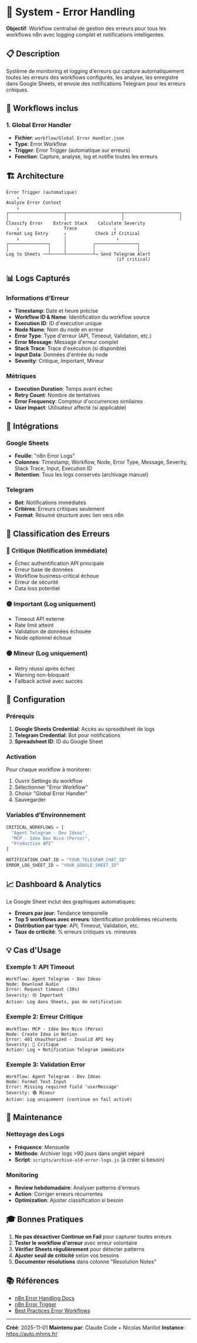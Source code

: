 # 🚨 System - Error Handling

**Objectif**: Workflow centralisé de gestion des erreurs pour tous les workflows n8n avec logging complet et notifications intelligentes.

## 📋 Description

Système de monitoring et logging d'erreurs qui capture automatiquement toutes les erreurs des workflows configurés, les analyse, les enregistre dans Google Sheets, et envoie des notifications Telegram pour les erreurs critiques.

## 🔄 Workflows inclus

### 1. **Global Error Handler**
- **Fichier**: `workflow/Global Error Handler.json`
- **Type**: Error Workflow
- **Trigger**: Error Trigger (automatique sur erreurs)
- **Fonction**: Capture, analyse, log et notifie toutes les erreurs

## 🏗️ Architecture

```
Error Trigger (automatique)
    ↓
Analyze Error Context
    ↓
┌─────────────────────┬─────────────────────┬─────────────────────┐
│                     │                     │                     │
Classify Error    Extract Stack    Calculate Severity
    ↓                 Trace              ↓
Format Log Entry      ↓           Check if Critical
    ↓                 │                   ↓
┌───────────────┐     │          ┌────────────────┐
│               │     │          │                │
Log to Sheets ──┴─────┴──────────┴→ Send Telegram Alert
                                          (if critical)
```

## 📊 Logs Capturés

### Informations d'Erreur
- **Timestamp**: Date et heure précise
- **Workflow ID & Name**: Identification du workflow source
- **Execution ID**: ID d'exécution unique
- **Node Name**: Nom du node en erreur
- **Error Type**: Type d'erreur (API, Timeout, Validation, etc.)
- **Error Message**: Message d'erreur complet
- **Stack Trace**: Trace d'exécution (si disponible)
- **Input Data**: Données d'entrée du node
- **Severity**: Critique, Important, Mineur

### Métriques
- **Execution Duration**: Temps avant échec
- **Retry Count**: Nombre de tentatives
- **Error Frequency**: Compteur d'occurrences similaires
- **User Impact**: Utilisateur affecté (si applicable)

## 🔌 Intégrations

### Google Sheets
- **Feuille**: "n8n Error Logs"
- **Colonnes**: Timestamp, Workflow, Node, Error Type, Message, Severity, Stack Trace, Input, Execution ID
- **Retention**: Tous les logs conservés (archivage manuel)

### Telegram
- **Bot**: Notifications immédiates
- **Critères**: Erreurs critiques seulement
- **Format**: Résumé structuré avec lien vers n8n

## 🎯 Classification des Erreurs

### 🔴 Critique (Notification immédiate)
- Échec authentification API principale
- Erreur base de données
- Workflow business-critical échoue
- Erreur de sécurité
- Data loss potentiel

### 🟡 Important (Log uniquement)
- Timeout API externe
- Rate limit atteint
- Validation de données échouée
- Node optionnel échoue

### 🟢 Mineur (Log uniquement)
- Retry réussi après échec
- Warning non-bloquant
- Fallback activé avec succès

## 🔧 Configuration

### Prérequis
1. **Google Sheets Credential**: Accès au spreadsheet de logs
2. **Telegram Credential**: Bot pour notifications
3. **Spreadsheet ID**: ID du Google Sheet

### Activation
Pour chaque workflow à monitorer:
1. Ouvrir Settings du workflow
2. Sélectionner "Error Workflow"
3. Choisir "Global Error Handler"
4. Sauvegarder

### Variables d'Environnement
```javascript
CRITICAL_WORKFLOWS = [
  "Agent Telegram - Dev Ideas",
  "MCP - Idée Dev Nico (Perso)",
  "Production API"
]

NOTIFICATION_CHAT_ID = "YOUR_TELEGRAM_CHAT_ID"
ERROR_LOG_SHEET_ID = "YOUR_GOOGLE_SHEET_ID"
```

## 📈 Dashboard & Analytics

Le Google Sheet inclut des graphiques automatiques:
- **Erreurs par jour**: Tendance temporelle
- **Top 5 workflows avec erreurs**: Identification problèmes récurrents
- **Distribution par type**: API, Timeout, Validation, etc.
- **Taux de criticité**: % erreurs critiques vs. mineures

## 💡 Cas d'Usage

### Exemple 1: API Timeout
```
Workflow: Agent Telegram - Dev Ideas
Node: Download Audio
Error: Request timeout (30s)
Severity: 🟡 Important
Action: Log dans Sheets, pas de notification
```

### Exemple 2: Erreur Critique
```
Workflow: MCP - Idée Dev Nico (Perso)
Node: Create Idea in Notion
Error: 401 Unauthorized - Invalid API key
Severity: 🔴 Critique
Action: Log + Notification Telegram immédiate
```

### Exemple 3: Validation Error
```
Workflow: Agent Telegram - Dev Ideas
Node: Format Text Input
Error: Missing required field 'userMessage'
Severity: 🟢 Mineur
Action: Log uniquement (continue on fail activé)
```

## 🔄 Maintenance

### Nettoyage des Logs
- **Fréquence**: Mensuelle
- **Méthode**: Archiver logs >90 jours dans onglet séparé
- **Script**: `scripts/archive-old-error-logs.js` (à créer si besoin)

### Monitoring
- **Review hebdomadaire**: Analyser patterns d'erreurs
- **Action**: Corriger erreurs récurrentes
- **Optimization**: Ajuster classification si besoin

## 🎓 Bonnes Pratiques

1. **Ne pas désactiver Continue on Fail** pour capturer toutes erreurs
2. **Tester le workflow d'erreur** avec erreur volontaire
3. **Vérifier Sheets régulièrement** pour détecter patterns
4. **Ajuster seuil de criticité** selon vos besoins
5. **Documenter résolutions** dans colonne "Resolution Notes"

## 📚 Références

- [n8n Error Handling Docs](https://docs.n8n.io/workflows/error-handling/)
- [n8n Error Trigger](https://docs.n8n.io/integrations/builtin/core-nodes/n8n-nodes-base.errortrigger/)
- [Best Practices Error Workflows](https://community.n8n.io/t/error-workflow-best-practices/)

---

**Créé**: 2025-11-01
**Maintenu par**: Claude Code + Nicolas Marillot
**Instance**: https://auto.mhms.fr/
